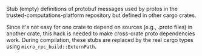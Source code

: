 Stub (empty) definitions of protobuf messages used by protos in the
trusted-computations-platform repository but defined in other cargo crates.

Since it's not easy for one crate to depend on sources (e.g., .proto files) in
another crate, this hack is needed to make cross-crate proto dependencies work.
During compilation, these stubs are replaced by the real cargo types using
`micro_rpc_build::ExternPath`.
